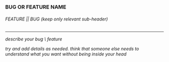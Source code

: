 ### BUG OR FEATURE NAME
###### FEATURE || BUG (keep only relevant sub-header)
---
*describe your bug \ feature*

*try and add details as needed. think that someone else needs to understand what you want without being inside your head*
